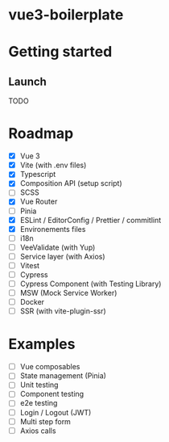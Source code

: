 # vue3-boilerplate

# Getting started

## Launch

TODO

# Roadmap

- [x] Vue 3
- [x] Vite (with .env files)
- [x] Typescript
- [x] Composition API (setup script)
- [ ] SCSS
- [x] Vue Router
- [ ] Pinia
- [x] ESLint / EditorConfig / Prettier / commitlint
- [x] Environements files
- [ ] i18n
- [ ] VeeValidate (with Yup)
- [ ] Service layer (with Axios)
- [ ] Vitest
- [ ] Cypress
- [ ] Cypress Component (with Testing Library)
- [ ] MSW (Mock Service Worker)
- [ ] Docker
- [ ] SSR (with vite-plugin-ssr)

# Examples

- [ ] Vue composables
- [ ] State management (Pinia)
- [ ] Unit testing
- [ ] Component testing
- [ ] e2e testing
- [ ] Login / Logout (JWT)
- [ ] Multi step form
- [ ] Axios calls
